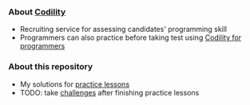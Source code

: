 ### About [Codility](https://www.codility.com/)
- Recruiting service for assessing candidates' programming skill
- Programmers can also practice before taking test using [Codility for programmers](https://app.codility.com/programmers/)
### About this repository
- My solutions for [practice lessons](https://app.codility.com/programmers/lessons/1-iterations/)
- TODO: take [challenges](https://app.codility.com/programmers/challenges/) after finishing practice lessons
